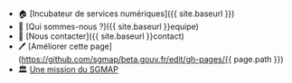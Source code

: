 - 🏠 [Incubateur de services numériques]({{ site.baseurl }})
- 👥 [Qui sommes-nous ?]({{ site.baseurl }}equipe)
- 📩 [Nous contacter]({{ site.baseurl }}contact)
- 🖊 [Améliorer cette page](https://github.com/sgmap/beta.gouv.fr/edit/gh-pages/{{ page.path }})
- 🏛 [Une mission du SGMAP](http://modernisation.gouv.fr)
